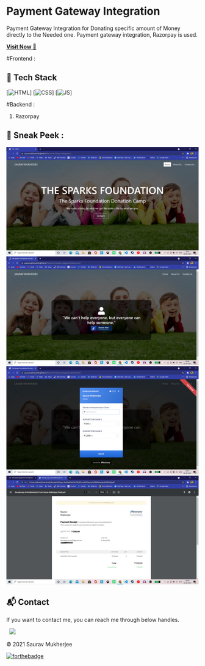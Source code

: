 # Payment Gateway Integration

Payment Gateway Integration for Donating specific amount of Money directly to the Needed one. Payment gateway integration, Razorpay is used.

<a href="https://sauravmukherjee44.github.io/Payment-Gateway-Integration/" target="_blank">**Visit Now** 🚀</a>

#Frontend :



## 📌 Tech Stack
[![HTML](https://img.shields.io/badge/html5%20-%23E34F26.svg?&style=for-the-badge&logo=html5&logoColor=white)]
[![CSS](https://img.shields.io/badge/css3%20-%231572B6.svg?&style=for-the-badge&logo=css3&logoColor=white)]
[![JS](https://img.shields.io/badge/javascript%20-%23323330.svg?&style=for-the-badge&logo=javascript&logoColor=%23F7DF1E)]

#Backend :

1. Razorpay 
## 📌 Sneak Peek  :
![HOME](https://github.com/SauravMukherjee44/Payment-Gateway-Integration/blob/5ed72517f2977e858e943c469fe49efd4664e3a1/img/Screenshot%20(248).png)
![DONATION](https://github.com/SauravMukherjee44/Payment-Gateway-Integration/blob/56c0eaeb008274ca5a7ebbf76066027a90c0944c/img/Screenshot%20(250).png)
![Payment Getway](https://github.com/SauravMukherjee44/Payment-Gateway-Integration/blob/56c0eaeb008274ca5a7ebbf76066027a90c0944c/img/Screenshot%20(251).png)
![Receipt](https://github.com/SauravMukherjee44/Payment-Gateway-Integration/blob/56c0eaeb008274ca5a7ebbf76066027a90c0944c/img/Screenshot%20(253)_LI.jpg)
<h2>📬 Contact</h2>

If you want to contact me, you can reach me through below handles.

&nbsp;&nbsp;<a href="https://www.linkedin.com/in/sauravmukherjee44/"><img src="https://www.felberpr.com/wp-content/uploads/linkedin-logo.png" width="30"></img></a>

© 2021 Saurav Mukherjee


[![forthebadge](https://forthebadge.com/images/badges/built-with-love.svg)](https://forthebadge.com)
